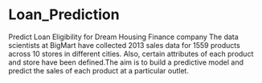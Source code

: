 # Loan_Prediction
Predict Loan Eligibility for Dream Housing Finance company
The data scientists at BigMart have collected 2013 sales data for 1559 products across 10 stores in different cities. Also, certain attributes of each product and store 
have been defined.The aim is to build a predictive model and predict the sales of each product at a particular outlet.
